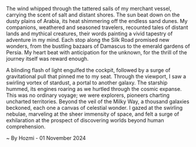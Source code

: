 
The wind whipped through the tattered sails of my merchant vessel, carrying the scent of salt and distant shores. The sun beat down on the dusty plains of Arabia, its heat shimmering off the endless sand dunes. My companions, weathered and seasoned travelers, recounted tales of distant lands and mythical creatures, their words painting a vivid tapestry of adventure in my mind. Each stop along the Silk Road promised new wonders, from the bustling bazaars of Damascus to the emerald gardens of Persia. My heart beat with anticipation for the unknown, for the thrill of the journey itself was reward enough.

A blinding flash of light engulfed the cockpit, followed by a surge of gravitational pull that pinned me to my seat. Through the viewport, I saw a swirling vortex of stardust, a portal to another galaxy. The starship hummed, its engines roaring as we hurtled through the cosmic expanse. This was no ordinary voyage; we were explorers, pioneers charting uncharted territories. Beyond the veil of the Milky Way, a thousand galaxies beckoned, each one a canvas of celestial wonder. I gazed at the swirling nebulae, marveling at the sheer immensity of space, and felt a surge of exhilaration at the prospect of discovering worlds beyond human comprehension. 

~ By Hozmi - 01 November 2024
